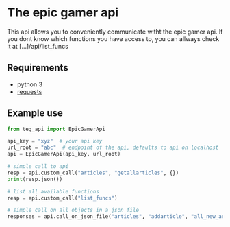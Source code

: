# The epic gamer api

This api allows you to conveniently communicate witht the epic gamer api. If you dont know which functions you have 
access to, you can allways check it at [...]/api/list_funcs

## Requirements

 - python 3
 - [requests](https://pypi.org/project/requests/)

## Example use

```python
from teg_api import EpicGamerApi

api_key = "xyz"  # your api key
url_root = "abc"  # endpoint of the api, defaults to api on localhost
api = EpicGamerApi(api_key, url_root)

# simple call to api
resp = api.custom_call("articles", "getallarticles", {}) 
print(resp.json())

# list all available functions
resp = api.custom_call("list_funcs")

# simple call on all objects in a json file
responses = api.call_on_json_file("articles", "addarticle", "all_new_articles_are_in_this_json_file.json")
```